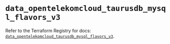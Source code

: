 # `data_opentelekomcloud_taurusdb_mysql_flavors_v3`

Refer to the Terraform Registry for docs: [`data_opentelekomcloud_taurusdb_mysql_flavors_v3`](https://registry.terraform.io/providers/opentelekomcloud/opentelekomcloud/1.36.50/docs/data-sources/taurusdb_mysql_flavors_v3).
